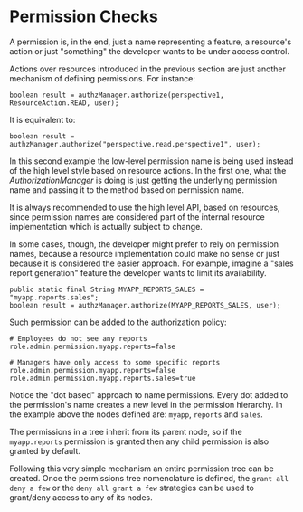 # Permission Checks

A permission is, in the end, just a name representing a feature, a resource's action or just "something" the developer wants to be under access control.

Actions over resources introduced in the previous section are just another mechanism of defining permissions. For instance:

```
boolean result = authzManager.authorize(perspective1, ResourceAction.READ, user);
```
It is equivalent to:
```
boolean result = authzManager.authorize("perspective.read.perspective1", user);
```
In this second example the low-level permission name is being used instead of the high level style based on resource actions. In the first one, what the _AuthorizationManager_ is doing is just getting the underlying permission name and passing it to the method based on permission name.

It is always recommended to use the high level API, based on resources, since permission names are considered part of the internal resource implementation which is actually subject to change.

In some cases, though, the developer might prefer to rely on permission names, because a resource implementation could make no sense or just because it is considered the easier approach. For example, imagine a "sales report generation" feature the developer wants to limit its availability.

```
public static final String MYAPP_REPORTS_SALES = "myapp.reports.sales";
boolean result = authzManager.authorize(MYAPP_REPORTS_SALES, user);
```
Such permission can be added to the authorization policy:
```
# Employees do not see any reports
role.admin.permission.myapp.reports=false

# Managers have only access to some specific reports
role.admin.permission.myapp.reports=false
role.admin.permission.myapp.reports.sales=true
```
Notice the "dot based" approach to name permissions. Every dot added to the permission's name creates a new level in the permission hierarchy. In the example above the nodes defined are: `myapp`, `reports` and `sales`.

The permissions in a tree inherit from its parent node, so if the `myapp.reports` permission is granted then any child permission is also granted by default.

Following this very simple mechanism an entire permission tree can be created. Once the permissions tree nomenclature is defined, the `grant all deny a few` or the `deny all grant a few` strategies can be used to grant/deny access to any of its nodes.
